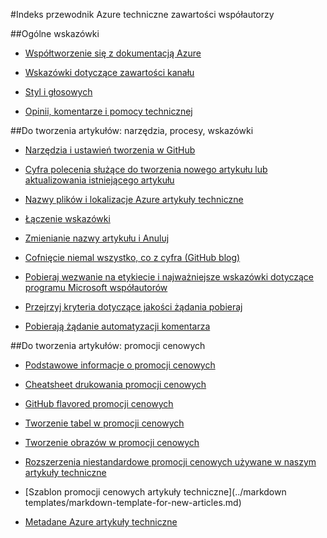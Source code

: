<properties title="" pageTitle="Indeks przewodnik Azure techniczne zawartości współautorzy" description="Lista artykułów w podręczniku Azure techniczne zawartości współautorzy azure.microsoft.com." metaKeywords="" services="" solutions="" documentationCenter="" authors="tysonn" videoId="" scriptId="" manager="carolz" />

<tags ms.service="contributor-guide" ms.devlang="" ms.topic="article" ms.tgt_pltfrm="" ms.workload="" ms.date="12/19/2014" ms.author="tysonn" />

#<a name="azure-technical-content-contributors-guide-index"></a>Indeks przewodnik Azure techniczne zawartości współautorzy

##<a name="general-guidance"></a>Ogólne wskazówki

- [Współtworzenie się z dokumentacją Azure](./../README.md)

- [Wskazówki dotyczące zawartości kanału](content-channel-guidance.md)

- [Styl i głosowych](style-and-voice.md)

- [Opinii, komentarze i pomocy technicznej](feedback-and-comments.md)


##<a name="authoring-articles-tools-processes-guidance"></a>Do tworzenia artykułów: narzędzia, procesy, wskazówki

- [Narzędzia i ustawień tworzenia w GitHub](tools-and-setup.md)

- [Cyfra polecenia służące do tworzenia nowego artykułu lub aktualizowania istniejącego artykułu](git-commands-for-master.md)

<!-- [Git commands for staging an article on the internal preview site](./git-commands-for-sandbox.md)-->

- [Nazwy plików i lokalizacje Azure artykuły techniczne](file-names-and-locations.md)

- [Łączenie wskazówki](create-links-markdown.md/)

- [Zmienianie nazwy artykułu i Anuluj](retire-or-rename-an-article.md)

- [Cofnięcie niemal wszystko, co z cyfra (GitHub blog)](https://github.com/blog/2019-how-to-undo-almost-anything-with-git)

- [Pobieraj wezwanie na etykiecie i najważniejsze wskazówki dotyczące programu Microsoft współautorów](contributor-guide-pull-request-etiquette.md)

- [Przejrzyj kryteria dotyczące jakości żądania pobieraj](contributor-guide-pr-criteria.md)

- [Pobierają żądanie automatyzacji komentarza](contributor-guide-pull-request-comments.md)


##<a name="authoring-articles-markdown"></a>Do tworzenia artykułów: promocji cenowych

- [Podstawowe informacje o promocji cenowych](https://help.github.com/articles/markdown-basics/)

- [Cheatsheet drukowania promocji cenowych](./media/documents/markdown-cheatsheet.pdf?raw=true)

- [GitHub flavored promocji cenowych](https://help.github.com/articles/github-flavored-markdown/)

- [Tworzenie tabel w promocji cenowych](create-tables-markdown.md)

- [Tworzenie obrazów w promocji cenowych](create-images-markdown.md)

- [Rozszerzenia niestandardowe promocji cenowych używane w naszym artykuły techniczne](custom-markdown-extensions.md)

- [Szablon promocji cenowych artykuły techniczne](../markdown templates/markdown-template-for-new-articles.md)

- [Metadane Azure artykuły techniczne](article-metadata.md)
